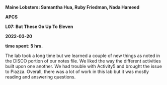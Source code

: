 **Maine Lobsters: Samantha Hua, Ruby Friedman, Nada Hameed**

**APCS**

**L07: But These Go Up To Eleven**

**2022-03-20**

**time spent: 5 hrs.**

The lab took a long time but we learned a couple of new things as noted in the
DISCO portion of our notes file. We liked the way the different activities built
upon one another. We had trouble with Activity5 and brought the issue to Piazza.
Overall, there was a lot of work in this lab but it was mostly reading and
answering questions.
